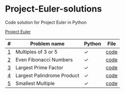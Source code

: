 # Project-Euler-solutions

Code solution for Project Euler in Python

[Project Euler](https://projecteuler.net)

| #                                       | Problem name               | Python  | File                             |
| --------------------------------------- | -------------------------- | ------- | -------------------------------- |
| [1](https://projecteuler.net/problem=1) | Multiples of 3 or 5        | &check; | [code](python_solutions/p001.py) |
| [2](https://projecteuler.net/problem=2) | Even Fibonacci Numbers     | &check; | [code](python_solutions/p002.py) |
| [3](https://projecteuler.net/problem=3) | Largest Prime Factor       | &check; | [code](python_solutions/p003.py) |
| [4](https://projecteuler.net/problem=4) | Largest Palindrome Product | &check; | [code](python_solutions/p004.py) |
| [5](https://projecteuler.net/problem=5) | Smallest Multiple          | &check; | [code](python_solutions/p005.py) |

